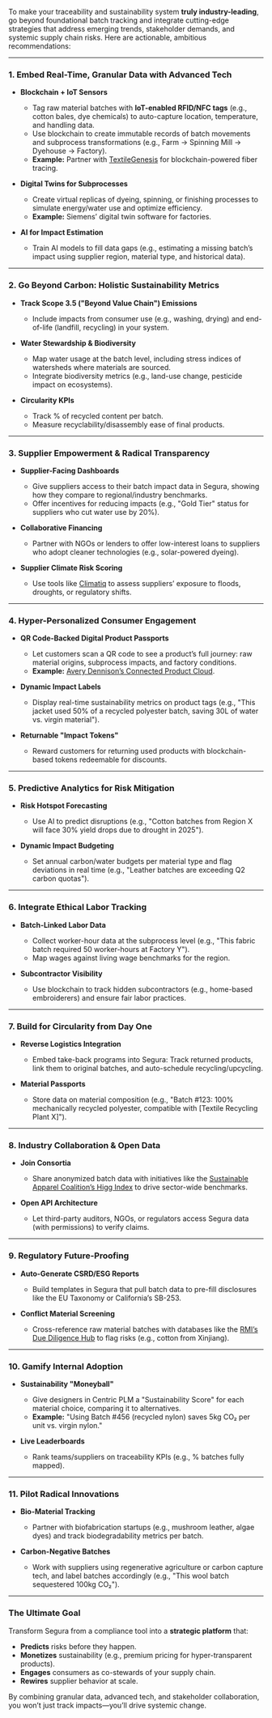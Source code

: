 To make your traceability and sustainability system **truly industry-leading**, go beyond foundational batch tracking and integrate cutting-edge strategies that address emerging trends, stakeholder demands, and systemic supply chain risks. Here are actionable, ambitious recommendations:

---

### **1. Embed Real-Time, Granular Data with Advanced Tech**
- **Blockchain + IoT Sensors**  
  - Tag raw material batches with **IoT-enabled RFID/NFC tags** (e.g., cotton bales, dye chemicals) to auto-capture location, temperature, and handling data.  
  - Use blockchain to create immutable records of batch movements and subprocess transformations (e.g., Farm → Spinning Mill → Dyehouse → Factory).  
  - **Example:** Partner with [TextileGenesis](https://textilegenesis.com/) for blockchain-powered fiber tracing.  

- **Digital Twins for Subprocesses**  
  - Create virtual replicas of dyeing, spinning, or finishing processes to simulate energy/water use and optimize efficiency.  
  - **Example:** Siemens’ digital twin software for factories.  

- **AI for Impact Estimation**  
  - Train AI models to fill data gaps (e.g., estimating a missing batch’s impact using supplier region, material type, and historical data).  

---

### **2. Go Beyond Carbon: Holistic Sustainability Metrics**
- **Track Scope 3.5 ("Beyond Value Chain") Emissions**  
  - Include impacts from consumer use (e.g., washing, drying) and end-of-life (landfill, recycling) in your system.  

- **Water Stewardship & Biodiversity**  
  - Map water usage at the batch level, including stress indices of watersheds where materials are sourced.  
  - Integrate biodiversity metrics (e.g., land-use change, pesticide impact on ecosystems).  

- **Circularity KPIs**  
  - Track % of recycled content per batch.  
  - Measure recyclability/disassembly ease of final products.  

---

### **3. Supplier Empowerment & Radical Transparency**
- **Supplier-Facing Dashboards**  
  - Give suppliers access to their batch impact data in Segura, showing how they compare to regional/industry benchmarks.  
  - Offer incentives for reducing impacts (e.g., "Gold Tier" status for suppliers who cut water use by 20%).  

- **Collaborative Financing**  
  - Partner with NGOs or lenders to offer low-interest loans to suppliers who adopt cleaner technologies (e.g., solar-powered dyeing).  

- **Supplier Climate Risk Scoring**  
  - Use tools like [Climatiq](https://www.climatiq.io/) to assess suppliers’ exposure to floods, droughts, or regulatory shifts.  

---

### **4. Hyper-Personalized Consumer Engagement**
- **QR Code-Backed Digital Product Passports**  
  - Let customers scan a QR code to see a product’s full journey: raw material origins, subprocess impacts, and factory conditions.  
  - **Example:** [Avery Dennison’s Connected Product Cloud](https://www.averydennison.com/en/home.html).  

- **Dynamic Impact Labels**  
  - Display real-time sustainability metrics on product tags (e.g., "This jacket used 50% of a recycled polyester batch, saving 30L of water vs. virgin material").  

- **Returnable "Impact Tokens"**  
  - Reward customers for returning used products with blockchain-based tokens redeemable for discounts.  

---

### **5. Predictive Analytics for Risk Mitigation**
- **Risk Hotspot Forecasting**  
  - Use AI to predict disruptions (e.g., "Cotton batches from Region X will face 30% yield drops due to drought in 2025").  

- **Dynamic Impact Budgeting**  
  - Set annual carbon/water budgets per material type and flag deviations in real time (e.g., "Leather batches are exceeding Q2 carbon quotas").  

---

### **6. Integrate Ethical Labor Tracking**
- **Batch-Linked Labor Data**  
  - Collect worker-hour data at the subprocess level (e.g., "This fabric batch required 50 worker-hours at Factory Y").  
  - Map wages against living wage benchmarks for the region.  

- **Subcontractor Visibility**  
  - Use blockchain to track hidden subcontractors (e.g., home-based embroiderers) and ensure fair labor practices.  

---

### **7. Build for Circularity from Day One**
- **Reverse Logistics Integration**  
  - Embed take-back programs into Segura: Track returned products, link them to original batches, and auto-schedule recycling/upcycling.  

- **Material Passports**  
  - Store data on material composition (e.g., "Batch #123: 100% mechanically recycled polyester, compatible with [Textile Recycling Plant X]").  

---

### **8. Industry Collaboration & Open Data**
- **Join Consortia**  
  - Share anonymized batch data with initiatives like the [Sustainable Apparel Coalition’s Higg Index](https://apparelcoalition.org/) to drive sector-wide benchmarks.  

- **Open API Architecture**  
  - Let third-party auditors, NGOs, or regulators access Segura data (with permissions) to verify claims.  

---

### **9. Regulatory Future-Proofing**
- **Auto-Generate CSRD/ESG Reports**  
  - Build templates in Segura that pull batch data to pre-fill disclosures like the EU Taxonomy or California’s SB-253.  

- **Conflict Material Screening**  
  - Cross-reference raw material batches with databases like the [RMI’s Due Diligence Hub](https://www.responsiblemineralsinitiative.org/) to flag risks (e.g., cotton from Xinjiang).  

---

### **10. Gamify Internal Adoption**
- **Sustainability "Moneyball"**  
  - Give designers in Centric PLM a "Sustainability Score" for each material choice, comparing it to alternatives.  
  - **Example:** "Using Batch #456 (recycled nylon) saves 5kg CO₂ per unit vs. virgin nylon."  

- **Live Leaderboards**  
  - Rank teams/suppliers on traceability KPIs (e.g., % batches fully mapped).  

---

### **11. Pilot Radical Innovations**
- **Bio-Material Tracking**  
  - Partner with biofabrication startups (e.g., mushroom leather, algae dyes) and track biodegradability metrics per batch.  

- **Carbon-Negative Batches**  
  - Work with suppliers using regenerative agriculture or carbon capture tech, and label batches accordingly (e.g., "This wool batch sequestered 100kg CO₂").  

---

### **The Ultimate Goal**  
Transform Segura from a compliance tool into a **strategic platform** that:  
- **Predicts** risks before they happen.  
- **Monetizes** sustainability (e.g., premium pricing for hyper-transparent products).  
- **Engages** consumers as co-stewards of your supply chain.  
- **Rewires** supplier behavior at scale.  

By combining granular data, advanced tech, and stakeholder collaboration, you won’t just track impacts—you’ll drive systemic change.